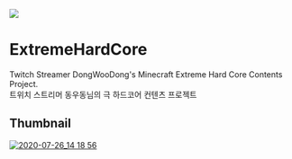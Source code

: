 
[![](https://jitpack.io/v/sukkot23/ExtremeHardCore.svg)](https://jitpack.io/#sukkot23/ExtremeHardCore)   



# ExtremeHardCore
Twitch Streamer DongWooDong's Minecraft Extreme Hard Core Contents Project.   
트위치 스트리머 동우동님의 극 하드코어 컨텐츠 프로젝트


## Thumbnail
[![2020-07-26_14 18 56](https://user-images.githubusercontent.com/56511728/98031172-7a6dc600-1e55-11eb-833b-5f027344f62e.png)](https://www.youtube.com/channel/UCw7QfHnsrV_a46I4SK3MGeA)

